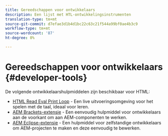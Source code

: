 ```yaml
---
title: Gereedschappen voor ontwikkelaars
description: Een lijst met HTL-ontwikkelingsinstrumenten
translation-type: tm+mt
source-git-commit: d7efae3d1b4d1bc22c63c21f544a99bf0ae4b3c9
workflow-type: tm+mt
source-wordcount: '87'
ht-degree: 0%

---
```



# Gereedschappen voor ontwikkelaars {#developer-tools}

De volgende ontwikkelaarshulpmiddelen zijn beschikbaar voor HTML:

* [HTML Read Eval Print Loop](https://github.com/Adobe-Marketing-Cloud/aem-htl-repl) - Een live uitvoeringsomgeving voor het spelen met de taal, ideaal voor leren.
* [AEM Brackets-extensie](https://docs.adobe.com/content/help/en/experience-manager-65/developing/devtools/aem-brackets.html) - Een eenvoudig hulpmiddel voor ontwikkelaars aan de voorkant om aan AEM-componenten te werken.
* [AEM Eclipse-extensie](https://docs.adobe.com/content/help/en/experience-manager-65/developing/devtools/aem-eclipse.html) - Een hulpmiddel voor zelfstandige ontwikkelaars om AEM-projecten te maken en deze eenvoudig te bewerken.
